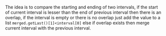 The idea is to compare the starting and ending of two intervals, if the start of current interval is lesser than the end of previous interval then there is an overlap, if the interval is empty or there is no overlap just add the value to a list `merged.getLast()[1]<interval[0]` else if overlap exists then merge current interval with the previous interval.